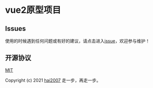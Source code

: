 # vue2原型项目

## Issues
使用的时候遇到任何问题或有好的建议，请点击进入[issue](https://github.com/agile-contrib/vue2/issues)，欢迎参与维护！

开源协议
---------------------------------------
[MIT](https://github.com/agile-contrib/vue2/blob/master/LICENSE)

Copyright (c) 2021 [hai2007](https://hai2007.gitee.io/sweethome/) 走一步，再走一步。
